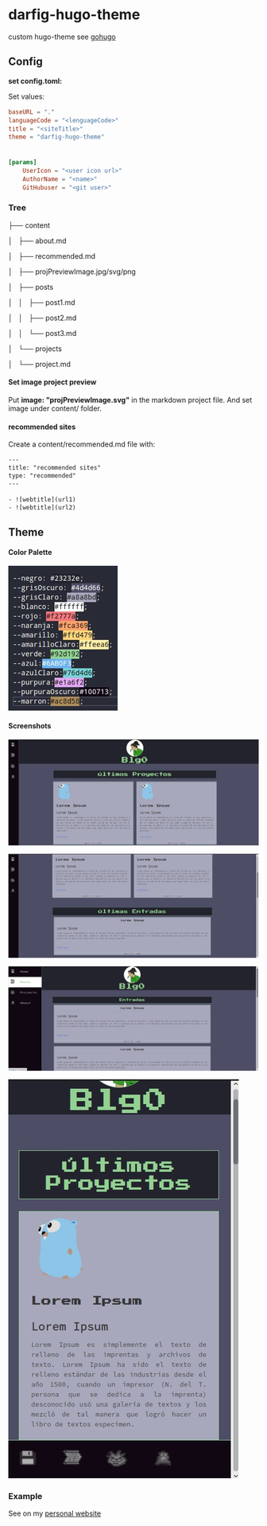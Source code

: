 # darfig-hugo-theme

custom hugo-theme see [gohugo](https://gohugo.io/)

## Config

**set config.toml:**

Set values:

```toml
baseURL = "."
languageCode = "<lenguageCode>"
title = "<siteTitle>"
theme = "darfig-hugo-theme"


[params]
    UserIcon = "<user icon url>"
    AuthorName = "<name>"
    GitHubuser = "<git user>"
```

### Tree

├── content

│   ├── about.md

│   ├── recommended.md

│   ├── projPreviewImage.jpg/svg/png

│   ├── posts

│   │   ├── post1.md

│   │   ├── post2.md

│   │   └── post3.md

│   └── projects

│       └── project.md

#### Set image project preview 

Put **image: "projPreviewImage.svg"** in the markdown project file. And set image under content/ folder.

#### recommended sites

Create a content/recommended.md file with:

```
---
title: "recommended sites"
type: "recommended"
---

- ![webtitle](url1)
- ![webtitle](url2)

```


## Theme

#### Color Palette 

![palette](./palette.jpg)

#### Screenshots

![general](./general.jpg)

![general1](./general1.jpg)

![posts](./posts.jpg)

![small](./small.jpg)


### Example

See on my [personal website](https://darfig.github.io/)